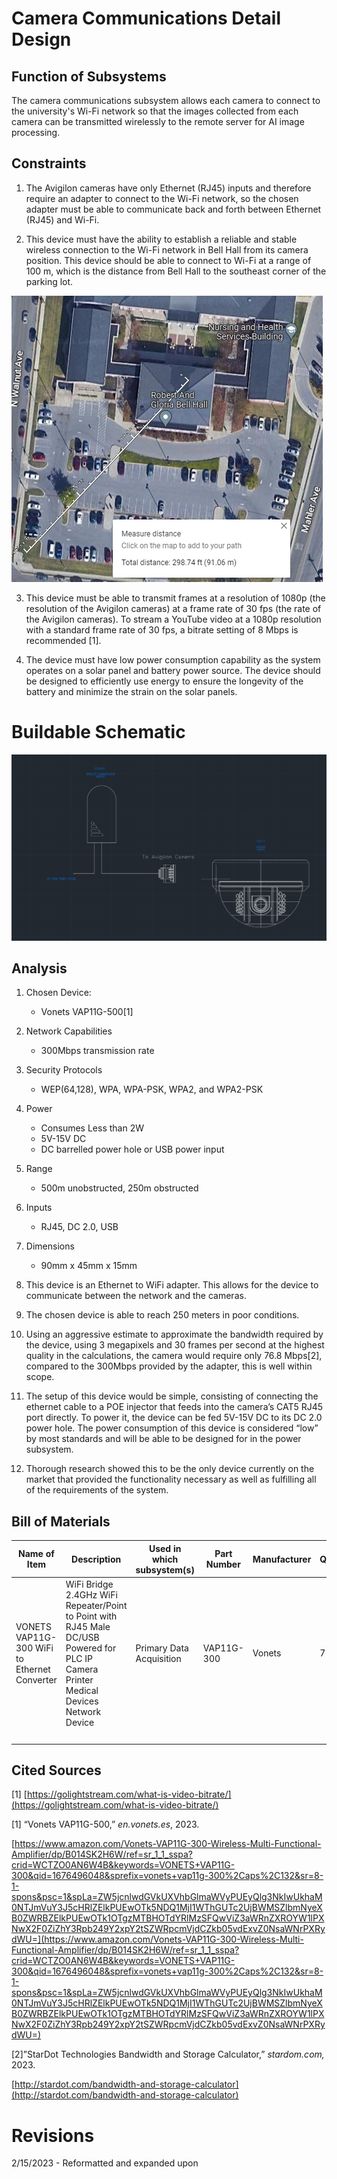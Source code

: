 # Camera Communications Detail Design

## Function of Subsystems

The camera communications subsystem allows each camera to connect to the university's Wi-Fi network so that the images collected from each camera can be transmitted wirelessly to the remote server for AI image processing.

## Constraints

1. The Avigilon cameras have only Ethernet (RJ45) inputs and therefore require an adapter to connect to the Wi-Fi network, so the chosen adapter must be able to communicate back and forth between Ethernet (RJ45) and Wi-Fi.

2. This device must have the ability to establish a reliable and stable wireless connection to the Wi-Fi network in Bell Hall from its camera position. This device should be able to connect to Wi-Fi at a range of 100 m, which is the distance from Bell Hall to the southeast corner of the parking lot.

 ![Figure 1. Distance Measurement between Cameras and Building](../Images/distanceparkinglot.png)

3. This device must be able to transmit frames at a resolution of 1080p (the resolution of the Avigilon cameras) at a frame rate of 30 fps (the rate of the Avigilon cameras). To stream a YouTube video at a 1080p resolution with a standard frame rate of 30 fps, a bitrate setting of 8 Mbps is recommended [1].

4. The device must have low power consumption capability as the system operates on a solar panel and battery power source. The device should be designed to efficiently use energy to ensure the longevity of the battery and minimize the strain on the solar panels.

# Buildable Schematic

![Wiring diagram for the networking device](../Images/Camera_Comm_wiring.png)

## Analysis

1. Chosen Device:
    * Vonets VAP11G-500[1]
2. Network Capabilities
    * 300Mbps transmission rate
3. Security Protocols
    * WEP(64,128), WPA, WPA-PSK, WPA2, and WPA2-PSK
4. Power
    * Consumes Less than 2W
    * 5V-15V DC
    * DC barrelled power hole or USB power input
5. Range
    * 500m unobstructed, 250m obstructed
6. Inputs
    * RJ45, DC 2.0, USB
7. Dimensions
    * 90mm x 45mm x 15mm

1. This device is an Ethernet to WiFi adapter. This allows for the device to communicate between the network and the cameras.
2. The chosen device is able to reach 250 meters in poor conditions.

3. Using an aggressive estimate to approximate the bandwidth required by the device, using 3 megapixels and 30 frames per second at the highest quality in the calculations, the camera would require only 76.8 Mbps[2], compared to the 300Mbps provided by the adapter, this is well within scope.
4. The setup of this device would be simple, consisting of connecting the ethernet cable to a POE injector that feeds into the camera’s CAT5 RJ45 port directly. To power it, the device can be fed 5V-15V DC to its DC 2.0 power hole. The power consumption of this device is considered “low” by most standards and will be able to be designed for in the power subsystem.
6. Thorough research showed this to be the only device currently on the market that provided the functionality necessary as well as fulfilling all of the requirements of the system.

## Bill of Materials

| Name of Item | Description | Used in which subsystem(s) | Part Number | Manufacturer | Quantity | Unit Price | Total |
| ------------ | ----------- | -------------------------- | ----------- | ------------ | -------- | ---------- | ----- |
| VONETS VAP11G-300 WiFi to Ethernet Converter | WiFi Bridge 2.4GHz WiFi Repeater/Point to Point with RJ45 Male DC/USB Powered for PLC IP Camera Printer Medical Devices Network Device | Primary Data Acquisition | VAP11G-300 | Vonets | 7 | $25.98 | $25.98 |
| | | | | | | | **$181.86** |

## Cited Sources

[1] [https://golightstream.com/what-is-video-bitrate/](https://golightstream.com/what-is-video-bitrate/)

[1] “Vonets VAP11G-500,” _en.vonets.es_, 2023.

[https://www.amazon.com/Vonets-VAP11G-300-Wireless-Multi-Functional-Amplifier/dp/B014SK2H6W/ref=sr_1_1_sspa?crid=WCTZO0AN6W4B&keywords=VONETS+VAP11G-300&qid=1676496048&sprefix=vonets+vap11g-300%2Caps%2C132&sr=8-1-spons&psc=1&spLa=ZW5jcnlwdGVkUXVhbGlmaWVyPUEyQlg3NkIwUkhaM0NTJmVuY3J5cHRlZElkPUEwOTk5NDQ1MjI1WThGUTc2UjBWMSZlbmNyeXB0ZWRBZElkPUEwOTk1OTgzMTBHOTdYRlMzSFQwViZ3aWRnZXROYW1lPXNwX2F0ZiZhY3Rpb249Y2xpY2tSZWRpcmVjdCZkb05vdExvZ0NsaWNrPXRydWU=](https://www.amazon.com/Vonets-VAP11G-300-Wireless-Multi-Functional-Amplifier/dp/B014SK2H6W/ref=sr_1_1_sspa?crid=WCTZO0AN6W4B&keywords=VONETS+VAP11G-300&qid=1676496048&sprefix=vonets+vap11g-300%2Caps%2C132&sr=8-1-spons&psc=1&spLa=ZW5jcnlwdGVkUXVhbGlmaWVyPUEyQlg3NkIwUkhaM0NTJmVuY3J5cHRlZElkPUEwOTk5NDQ1MjI1WThGUTc2UjBWMSZlbmNyeXB0ZWRBZElkPUEwOTk1OTgzMTBHOTdYRlMzSFQwViZ3aWRnZXROYW1lPXNwX2F0ZiZhY3Rpb249Y2xpY2tSZWRpcmVjdCZkb05vdExvZ0NsaWNrPXRydWU=)

[2]”StarDot Technologies Bandwidth and Storage Calculator,” _stardom.com,_ 2023.

[http://stardot.com/bandwidth-and-storage-calculator](http://stardot.com/bandwidth-and-storage-calculator)

# Revisions

2/15/2023 - Reformatted and expanded upon
